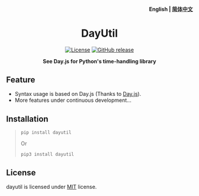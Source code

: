 <h4 align="right"><strong>English</strong> | <a href="https://github.com/haitanghuadeng/dayutil/docs/README_zh.md">简体中文</a></h4>

<h1 align="center">DayUtil</h1>
<div align="center">

[![License](https://img.shields.io/github/license/tiny-craft/tiny-rdm)](https://github.com/tiny-craft/tiny-rdm/blob/main/LICENSE)
[![GitHub release](https://img.shields.io/github/release/tiny-craft/tiny-rdm)](https://github.com/tiny-craft/tiny-rdm/releases)

<strong>See Day.js for Python's time-handling library</strong>
</div>

## Feature

* Syntax usage is based on Day.js (Thanks to [Day.js](https://github.com/iamkun/dayjs)).
* More features under continuous development...

## Installation

> ``` shell
> pip install dayutil
> ```
> Or
> ``` shell
> pip3 install dayutil
> ```

## License

dayutil is licensed under [MIT](/LICENSE) license.